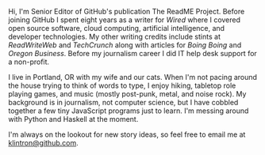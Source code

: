 Hi, I'm Senior Editor of GitHub's publication The ReadME Project. Before joining GitHub I spent eight years as a writer for _Wired_ where I covered open source software, cloud computing, artificial intelligence, and developer technologies. My other writing credits include stints at _ReadWriteWeb_ and _TechCrunch_ along with articles for _Boing Boing_ and _Oregon Business_. Before my journalism career I did IT help desk support for a non-profit.

I live in Portland, OR with my wife and our cats. When I'm not pacing around the house trying to think of words to type, I enjoy hiking, tabletop role playing games, and music (mostly post-punk, metal, and noise rock). My background is in journalism, not computer science, but I have cobbled together a few tiny JavaScript programs just to learn. I'm messing around with Python and Haskell at the moment.

I'm always on the lookout for new story ideas, so feel free to email me at klintron@github.com.